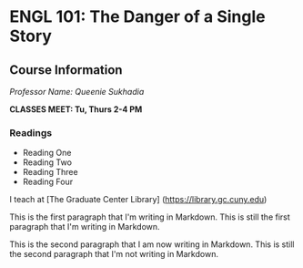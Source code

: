 # ENGL 101: The Danger of a Single Story 

## Course Information

*Professor Name: Queenie Sukhadia*

**CLASSES MEET: Tu, Thurs 2-4 PM**

### Readings

- Reading One
- Reading Two
- Reading Three
- Reading Four

I teach at [The Graduate Center Library] (https://library.gc.cuny.edu)

This is the first paragraph that I'm writing in Markdown. This is still the first paragraph that I'm writing in Markdown.

This is the second paragraph that I am now writing in Markdown. This is still the second paragraph that I'm not writing in Markdown. 